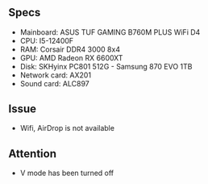 #
## Specs
- Mainboard: ASUS TUF GAMING B760M PLUS WiFi D4
- CPU: I5-12400F
- RAM: Corsair DDR4 3000 8x4
- GPU: AMD Radeon RX 6600XT
- Disk: SKHyinx PC801 512G - Samsung 870 EVO 1TB
- Network card: AX201
- Sound card: ALC897

## Issue
- Wifi, AirDrop is not available

## Attention
- V mode has been turned off
